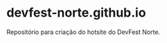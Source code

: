 devfest-norte.github.io
=======================

Repositório para criação do hotsite do DevFest Norte.
